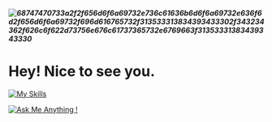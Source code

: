 ##### ![68747470733a2f2f656d6f6a69732e736c61636b6d6f6a69732e636f6d2f656d6f6a69732f696d616765732f313533313834393433302f343234362f626c6f622d73756e676c61737365732e6769663f31353331383439343330](https://github.com/artam109/artam109/assets/118260619/a67b0a2a-0fe4-4f7f-b7c7-3dfaac3dcc6e) 
# Hey! Nice to see you. 

[![My Skills](https://skillicons.dev/icons?i=java,js,python,ts,html,css,gherkin,github,git,idea,pycharm,vscode,jenkins,selenium)](https://skillicons.dev)

[![Ask Me Anything !](https://img.shields.io/badge/Ask%20me-anything-1abc9c.svg)](https://github.com/artam109)

<!--
**artam109/artam109** is a ✨ _special_ ✨ repository because its `README.md` (this file) appears on your GitHub profile.

Here are some ideas to get you started:

- 🔭 I’m currently working on ...
- 🌱 I’m currently learning ...
- 👯 I’m looking to collaborate on ...
- 🤔 I’m looking for help with ...
- 💬 Ask me about ...
- 📫 How to reach me: ...
- 😄 Pronouns: ...
- ⚡ Fun fact: ...
-->
